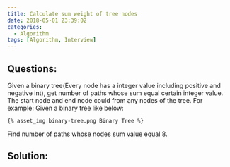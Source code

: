 ```yaml
---
title: Calculate sum weight of tree nodes
date: 2018-05-01 23:39:02
categories: 
  - Algorithm 
tags: [Algorithm, Interview]  
---
```

## Questions:

Given a binary tree(Every node has a integer value including positive and negative int), get number of paths whose sum equal certain integer value. The start node and end node could from any nodes of the tree.
For example: Given a binary tree like below:

    {% asset_img binary-tree.png Binary Tree %}
    
Find number of paths whose nodes sum value equal 8.
           
## Solution:    